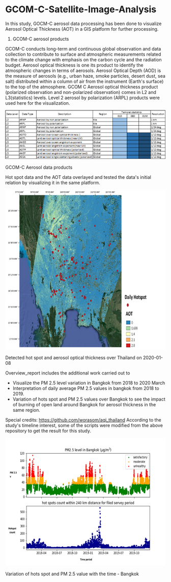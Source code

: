 # GCOM-C-Satellite-Image-Analysis
In this study, GOCM-C aerosol data processing has been done to visualize Aerosol Optical Thickness (AOT) in a GIS platform for further processing.

1. GCOM-C aerosol products

GCOM-C conducts long-term and continuous global observation and data collection to contribute to surface and atmospheric measurements related to the climate change with emphasis on the carbon cycle and the radiation budget. Aerosol optical thickness is one its product to identify the atmospheric changes in terms of aerosols.
Aerosol Optical Depth (AOD) is the measure of aerosols (e.g., urban haze, smoke particles, desert dust, sea salt) distributed within a column of air from the instrument (Earth's surface) to the top of the atmosphere. GCOM C Aerosol optical thickness product (polarized observation and non-polarized observation) comes in L2 and L3(statistics) levels. Level 2 aerosol by polarization (ARPL) products were used here for the visualization. 


![](Images/gcomc_chart.png)


GCOM-C Aerosol data products

Hot spot data and the AOT data overlayed and tested the data's initial relation by visualizing it in the same platform. 

<img src="https://github.com/chathumal93/GCOM-C-Satellite-Image-Analysis/blob/main/Images/HS_AOT.png" width="800" height="500" />

Detected hot spot and aerosol optical thickness over Thailand on 2020-01-08




Overview_report includes the additional work carried out to 
* Visualize the PM 2.5 level variation in Bangkok from 2018 to 2020 March 
* Interpretation of daily average PM 2.5 values in bangkok from 2018 to 2019.
* Variation of hots spot and PM 2.5 values over Bangkok to see the impact of burning of open land around Bangkok for aerosol thickness in the same region. 

Special credits: https://github.com/worasom/aqi_thailand
According to the study's timeline interest, some of the scripts were modified from the above repository to get the result for this study.

<img src="https://github.com/chathumal93/GCOM-C-Satellite-Image-Analysis/blob/main/Images/PM2.5_HS.png" width="700" height="400" />

Variation of hots spot and PM 2.5 value with the time - Bangkok

